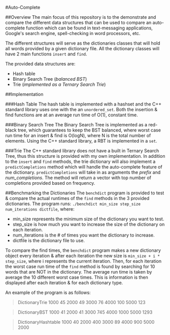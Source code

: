 #Auto-Complete

##Overview
The main focus of this repository is to the demonstrate and compare the different data structures that can be used to compare an auto-complete function which can be found in text-messaging applications, Google's search engine, spell-checking in word processors, etc.

The different structures will serve as the dictionaries classes that will hold all words provided by a given dictionary file. All the dictionary classes will have 2 main functions `insert` and `find`. 

The provided data structures are:

* Hash table
* Binary Search Tree (*balanced BST*)
* Trie (*implemented as a Ternary Search Trie*)


##Implementation

###Hash Table
The hash table is implemented with a hashset and the C++ standard library uses one with the an `unordered_set`. Both the insertion & find functions are at an average run time of O(1), constant time.

###Binary Search Tree
The Binary Search Tree is implemented as a red-black tree, which guarantees to keep the BST balanced, where worst case run time for an insert & find is O(logN), where N is the total number of elements. Using the C++ standard library, a RBT is implemented in a `set`.

###Trie
The C++ standard library does not have a built in Ternary Search Tree, thus this structure is provided with my own implementation. In addition to the `insert` and `find` methods, the trie dictionary will also implement a `predictCompletions` method which will handle the auto-complete feature of the dictionary. `predictCompletions` will take in as arguments the *prefix* and *num_completions*. The method will return a vector with top number of completions provided based on frequency. 

##Benchmarking the Dictionaries
The `benchdict` program is provided to test & compare the actual runtimes of the `find` methods in the 3 provided dictionaries. The program runs: `./benchdict min_size step_size num_iterations dictfile`, where: 

* min_size represents the minimum size of the dictionary you want to test.
* step_size is how much you want to increase the size of the dictionary on each iteration.
* num_iterations is the # of times you want the dictionary to increase.
* dictfile is the dictionary file to use.

To compare the find times, the `benchdict` program makes a new dictionary object every iteration & after each iteration the new size is `min_size + i * step_size`, where i represents the current iteration. Then, for each iteration the worst case run time of the `find` method is found by searching for 10 words that are NOT in the dictionary. The average run time is taken by average the 10 different worst case times. This is information is then displayed after each iteration & for each dictionary type. 

An example of the program is as follows:

> DictionaryTrie
1000    45
2000    49
3000    76
4000    100
5000    123

> DictionaryBST
1000    41
2000    41
3000    745
4000    1000
5000    1293

> DictionaryHashtable
1000    40
2000    400
3000    89
4000    900
5000    2000